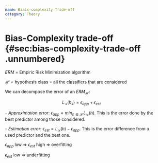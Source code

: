 ```yaml
---
name: Biais-complexity Trade-off
category: Theory
---
```


Bias-Complexity trade-off {#sec:bias-complexity-trade-off .unnumbered}
=========================

$ERM$ = Empiric Risk Minimization algorithm

$\mathcal{H}$ = hypothesis class = all the classifiers that are
considered

We can decompose the error of an $ERM_\mathcal{H}$:

$$L_{\mathcal{D}}(h_s) = \epsilon_{app} + \epsilon_{est}$$

\- *Approximation error*:
$\epsilon_{app} = min_{h \in \mathcal{H}} L_{\mathcal{D}}(h)$. This is
the error done by the best predictor among those considered.

\- *Estimation error*:
$\epsilon_{est} = L_{\mathcal{D}}(h) - \epsilon_{app}$. This is the
error difference from a used predictor and the best one.

$\epsilon_{app}$ low =\> $\epsilon_{est}$ high =\> overfitting

$\epsilon_{est}$ low =\> underfitting

